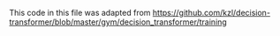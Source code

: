 This code in this file was adapted from https://github.com/kzl/decision-transformer/blob/master/gym/decision_transformer/training